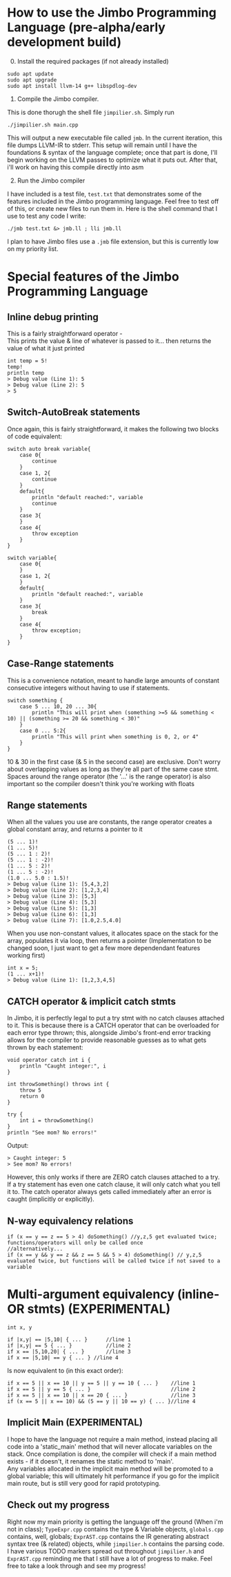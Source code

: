 # How to use the Jimbo Programming Language (pre-alpha/early development build)
0) Install the required packages (if not already installed)
```
sudo apt update
sudo apt upgrade
sudo apt install llvm-14 g++ libspdlog-dev
```
1) Compile the Jimbo compiler. 

This is done thorugh the shell file `jimpilier.sh`. Simply run
```
./jimpilier.sh main.cpp
```
This will output a new executable file called `jmb`. In the current iteration, this file dumps LLVM-IR to stderr. 
This setup will remain until I have the foundations & syntax of the language complete; once that part is done, I'll begin working on the LLVM passes to optimize what it puts out. After that, i'll work on having this compile directly into asm

2) Run the Jimbo compiler

I have included is a test file, `test.txt` that demonstrates some of the features included in the Jimbo programming language. Feel free to test off of this, or create new files to run them in. 
Here is the shell command that I use to test any code I write:
```
./jmb test.txt &> jmb.ll ; lli jmb.ll
```
I plan to have Jimbo files use a `.jmb` file extension, but this is currently low on my priority list. 
# Special features of the Jimbo Programming Language
## Inline debug printing
This is a fairly straightforward operator -  
This prints the value & line of whatever is passed to it...
then returns the value of what it just printed
```
int temp = 5!
temp!
println temp
> Debug value (Line 1): 5
> Debug value (Line 2): 5
> 5
```
## Switch-AutoBreak statements 
Once again, this is fairly straightforward, it makes the following two blocks of code equivalent:
```
switch auto break variable{
	case 0{
		continue
	}
	case 1, 2{
		continue
	}
	default{
		println "default reached:", variable
		continue
	}
	case 3{
	}
	case 4{
		throw exception
	}
}
```
```
switch variable{
	case 0{
	}
	case 1, 2{
	}
	default{
		println "default reached:", variable
	}
	case 3{
		break
	}
	case 4{
		throw exception; 
	}
}
```
## Case-Range statements
This is a convenience notation, meant to handle large amounts of constant consecutive integers without having to use if statements. 

```
switch something {
	case 5 ... 10, 20 ... 30{
		println "This will print when (something >=5 && something < 10) || (something >= 20 && something < 30)"
	}
    case 0 ... 5:2{
		println "This will print when something is 0, 2, or 4"
	}
}
```
10 & 30 in the first case (& 5 in the second case) are exclusive. Don't worry about overlapping values as long as they're all part of the same case stmt.
Spaces around the range operator (the '...' is the range operator) is also important so the compiler doesn't think you're working with floats
## Range statements
When all the values you use are constants, the range operator creates a global constant array, and returns a pointer to it
```
(5 ... 1)! 
(1 ... 5)!
(5 ... 1 : 2)! 
(5 ... 1 : -2)!
(1 ... 5 : 2)!
(1 ... 5 : -2)!
(1.0 ... 5.0 : 1.5)!
> Debug value (Line 1): [5,4,3,2]
> Debug value (Line 2): [1,2,3,4]
> Debug value (Line 3): [5,3]
> Debug value (Line 4): [5,3]
> Debug value (Line 5): [1,3]
> Debug value (Line 6): [1,3]
> Debug value (Line 7): [1.0,2.5,4.0]
```
When you use non-constant values, it allocates space on the stack for the array, populates it via loop, then returns a pointer (Implementation to be changed soon, I just want to get a few more dependendant features working first)
```
int x = 5;
(1 ... x+1)!
> Debug value (Line 1): [1,2,3,4,5]
```
## CATCH operator & implicit catch stmts
In Jimbo, it is perfectly legal to put a try stmt with no catch clauses attached to it. This is because there is a CATCH operator that can be overloaded for each error type thrown; this, alongside Jimbo's front-end error tracking allows for the compiler to provide reasonable guesses as to what gets thrown by each statement:
```
void operator catch int i {
	println "Caught integer:", i
} 

int throwSomething() throws int {
	throw 5
	return 0
}

try {
	int i = throwSomething()
} 
println "See mom? No errors!"
```
Output: 
```
> Caught integer: 5
> See mom? No errors!
```
However, this only works if there are ZERO catch clauses attached to a try. If a try statement has even one catch clause, it will only catch what you tell it to. The catch operator always gets called immediately after an error is caught (implicitly or explicitly).
## N-way equivalency relations
```
if (x == y == z == 5 > 4) doSomething() //y,z,5 get evaluated twice; functions/operators will only be called once
//alternatively...
if (x == y && y == z && z == 5 && 5 > 4) doSomething() // y,z,5 evaluated twice, but functions will be called twice if not saved to a variable
```
# Multi-argument equivalency (inline-OR stmts) (EXPERIMENTAL)
```
int x, y

if |x,y| == |5,10| { ... }		//line 1
if |x,y| == 5 { ... }			//line 2
if x == |5,10,20| { ... }		//line 3
if x == |5,10| == y { ... }	//line 4
```
Is now equivalent to (in this exact order):
```
if x == 5 || x == 10 || y == 5 || y == 10 { ... }	 //line 1
if x == 5 || y == 5 { ... }							 //line 2
if x == 5 || x == 10 || x == 20 { ... }				 //line 3
if (x == 5 || x == 10) && (5 == y || 10 == y) { ... }//line 4
```

## Implicit Main (EXPERIMENTAL)
I hope to have the language not require a main method, instead placing all code into a 'static_main' method that will never allocate variables on the stack. Once compilation is done, the compiler will check if a main method exists - if it doesn't, it renames the static method to 'main'. <br>
Any variables allocated in the implicit main method will be promoted to a global variable; this will ultimately hit performance if you go for the implicit main route, but is still very good for rapid prototyping. 
## Check out my progress
Right now my main priority is getting the language off the ground (When i'm not in class); `TypeExpr.cpp` contains the type & Variable objects, `globals.cpp` contains, well, globals; `ExprAST.cpp` contains the IR generating abstract syntax tree (& related) objects, while `jimpilier.h` contains the parsing code. 
I have various TODO markers spread out throughout `jimpilier.h` and `ExprAST.cpp` reminding me that I still have a lot of progress to make. Feel free to take a look through and see my progress! 